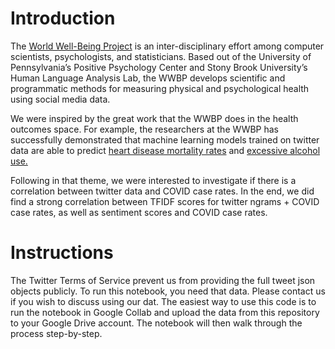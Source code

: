 # Introduction

The [World Well-Being Project](http://wwbp.org/) is an inter-disciplinary effort among computer scientists, psychologists, and statisticians. Based out of the University of Pennsylvania’s Positive Psychology Center and Stony Brook University’s Human Language Analysis Lab, the WWBP develops scientific and programmatic methods for measuring physical and psychological health using social media data.

We were inspired by the great work that the WWBP does in the health outcomes space. For example, the researchers at the WWBP has successfully demonstrated that machine learning models trained on twitter data are able to predict [heart disease mortality rates](https://cardio.jmir.org/2021/1/e24473) and [excessive alcohol use.](https://journals.plos.org/plosone/article?id=10.1371/journal.pone.0194290)

Following in that theme, we were interested to investigate if there is a correlation between twitter data and COVID case rates. In the end, we did find a strong correlation between TFIDF scores for twitter ngrams + COVID case rates, as well as sentiment scores and COVID case rates.

# Instructions

The Twitter Terms of Service prevent us from providing the full tweet json objects publicly. To run this notebook, you need that data. Please contact us if you wish to discuss using our dat. The easiest way to use this code is to run the notebook in Google Collab and upload the data from this repository to your Google Drive account. The notebook will then walk through the process step-by-step.
